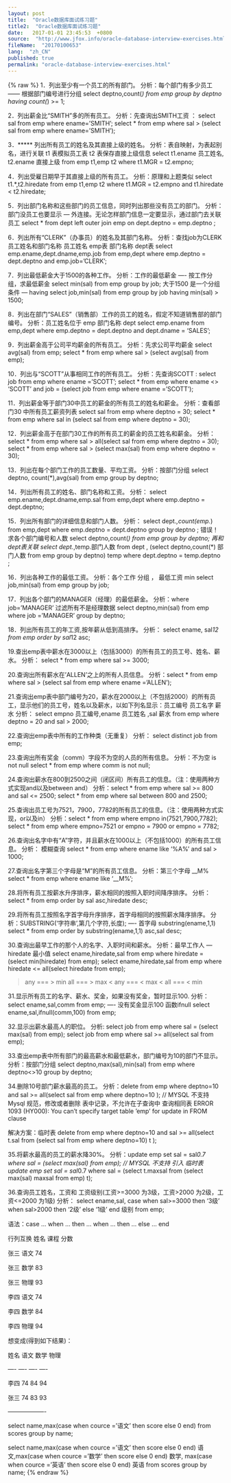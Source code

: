 ```yaml
---
layout: post
title:  "Oracle数据库面试练习题"
title2:  "Oracle数据库面试练习题"
date:   2017-01-01 23:45:53  +0800
source:  "http://www.jfox.info/oracle-database-interview-exercises.html"
fileName:  "20170100653"
lang:  "zh_CN"
published: true
permalink: "oracle-database-interview-exercises.html"
---
```

{% raw %}
1．列出至少有一个员工的所有部门。
分析：每个部门有多少员工  —— 根据部门编号进行分组
select deptno,count(*) from emp group by deptno having count(*) >= 1;

2．列出薪金比“SMITH”多的所有员工。
分析：先查询出SMITH工资  ： select sal from emp where ename=’SMITH’;
select * from emp where sal > (select sal from emp where ename=’SMITH’);

3．***** 列出所有员工的姓名及其直接上级的姓名。
分析：表自映射，为表起别名，进行关联  t1 表模拟员工表 t2 表保存直接上级信息
select t1.ename 员工姓名, t2.ename 直接上级 from emp t1,emp t2 where t1.MGR = t2.empno;

4．列出受雇日期早于其直接上级的所有员工。
分析：原理和上题类似
select t1.*,t2.hiredate from emp t1,emp t2 where t1.MGR = t2.empno and t1.hiredate < t2.hiredate;

5．列出部门名称和这些部门的员工信息，同时列出那些没有员工的部门。
分析：部门没员工也要显示 — 外连接。无论怎样部门信息一定要显示，通过部门去关联员工
select * from dept left outer join emp on dept.deptno = emp.deptno ;

6．列出所有“CLERK”（办事员）的姓名及其部门名称。
分析：查找job为CLERK 员工姓名和部门名称 
员工姓名 emp表
部门名称 dept表
select emp.ename,dept.dname,emp.job from emp,dept where emp.deptno = dept.deptno and emp.job=’CLERK’;

7．列出最低薪金大于1500的各种工作。
分析：工作的最低薪金 —- 按工作分组，求最低薪金
select min(sal) from emp group by job;
大于1500 是一个分组条件 — having 
select job,min(sal) from emp group by job having min(sal) > 1500;

8．列出在部门“SALES”（销售部）工作的员工的姓名，假定不知道销售部的部门编号。
分析：员工姓名位于 emp  部门名称 dept
select emp.ename from emp,dept where emp.deptno = dept.deptno and dept.dname = ‘SALES’;

9．列出薪金高于公司平均薪金的所有员工。
分析：先求公司平均薪金 select avg(sal) from emp;
select * from emp where sal > (select avg(sal) from emp);

10．列出与“SCOTT”从事相同工作的所有员工。
分析：先查询SCOTT : select job from emp where ename =’SCOTT’;
select * from emp where ename <> ‘SCOTT’ and job = (select job from emp where ename =’SCOTT’);

11．列出薪金等于部门30中员工的薪金的所有员工的姓名和薪金。
分析：查看部门30 中所有员工薪资列表 select sal from emp where deptno = 30;
select * from emp where sal in (select sal from emp where deptno = 30);

12．列出薪金高于在部门30工作的所有员工的薪金的员工姓名和薪金。
分析：
select * from emp where sal > all(select sal from emp where deptno = 30);
select * from emp where sal > (select max(sal) from emp where deptno = 30);

13．列出在每个部门工作的员工数量、平均工资。
分析：按部门分组
select deptno, count(*),avg(sal)  from emp group by deptno;

14．列出所有员工的姓名、部门名称和工资。
分析：
select emp.ename,dept.dname,emp.sal from emp,dept where emp.deptno = dept.deptno;

15．列出所有部门的详细信息和部门人数。
分析：
select dept.*,count(emp.*) from emp,dept where emp.deptno = dept.deptno group by deptno ; 错误！
求各个部门编号和人数 select deptno,count(*) from emp group by deptno;
再和dept表关联 select dept.*,temp.部门人数 from dept , (select deptno,count(*) 部门人数 from emp group by deptno) temp where dept.deptno = temp.deptno ;

16．列出各种工作的最低工资。
分析：各个工作 分组 ， 最低工资 min
select job,min(sal) from emp group by job;

17．列出各个部门的MANAGER（经理）的最低薪金。
分析：where job=’MANAGER’ 过滤所有不是经理数据
select deptno,min(sal) from emp where job =’MANAGER’ group by deptno;

18．列出所有员工的年工资,按年薪从低到高排序。 
分析： select ename, sal*12 from emp order by sal*12 asc;

19.查出emp表中薪水在3000以上（包括3000）的所有员工的员工号、姓名、薪水。
分析： select * from emp where sal >= 3000;

20.查询出所有薪水在’ALLEN’之上的所有人员信息。
分析：select * from emp where sal > (select sal from emp where ename =’ALLEN’);

21.查询出emp表中部门编号为20，薪水在2000以上（不包括2000）的所有员工，显示他们的员工号，姓名以及薪水，以如下列名显示：员工编号 员工名字 薪水
分析： select empno 员工编号,ename 员工姓名 ,sal 薪水 from emp where deptno = 20 and sal > 2000;

22.查询出emp表中所有的工作种类（无重复）
分析： select distinct job from emp;

23.查询出所有奖金（comm）字段不为空的人员的所有信息。
分析：不为空 is not null
select * from emp where comm is not null;

24.查询出薪水在800到2500之间（闭区间）所有员工的信息。（注：使用两种方式实现and以及between and）
分析：select * from emp where sal >= 800 and sal <= 2500;
select * from emp where sal between 800 and 2500;

25.查询出员工号为7521，7900，7782的所有员工的信息。（注：使用两种方式实现，or以及in）
分析：select * from emp where empno in(7521,7900,7782);
select * from emp where empno=7521 or empno = 7900 or empno = 7782;

26.查询出名字中有“A”字符，并且薪水在1000以上（不包括1000）的所有员工信息。
分析： 模糊查询
select * from emp where ename like ‘%A%’ and sal > 1000;

27.查询出名字第三个字母是“M”的所有员工信息。
分析：第三个字母 __M%
select * from emp where ename like ‘__M%’;

28.将所有员工按薪水升序排序，薪水相同的按照入职时间降序排序。
分析：select * from emp order by sal asc,hiredate desc;

29.将所有员工按照名字首字母升序排序，首字母相同的按照薪水降序排序。
分析：SUBSTRING(‘字符串’,第几个字符,长度);  —- 首字母 substring(ename,1,1)
select * from emp order by substring(ename,1,1) asc,sal desc;

30.查询出最早工作的那个人的名字、入职时间和薪水。
分析：最早工作人 — hiredate 最小值
select ename,hiredate,sal from emp where hiredate = (select min(hiredate) from emp);
select ename,hiredate,sal from emp where hiredate <= all(select hiredate from emp);

> any === > min
> all === > max
< any === < max
< all === < min

31.显示所有员工的名字、薪水、奖金，如果没有奖金，暂时显示100.
分析：select ename,sal,comm from emp; —- 没有奖金显示100  函数ifnull
select ename,sal,ifnull(comm,100) from emp;

32.显示出薪水最高人的职位。
分析: select job from emp where sal = (select max(sal) from emp);
select job from emp where sal >= all(select sal from emp);

33.查出emp表中所有部门的最高薪水和最低薪水，部门编号为10的部门不显示。
分析：按部门分组 select deptno,max(sal),min(sal) from emp where deptno<>10 group by deptno;

34.删除10号部门薪水最高的员工。
分析：delete from emp where deptno=10 and sal >= all(select sal from emp where deptno=10 ); // MYSQL 不支持
Mysql 规范，修改或者删除 表中记录，不允许在子查询中 查询相同表
ERROR 1093 (HY000): You can’t specify target table ’emp’ for update in FROM clause

解决方案：临时表
delete from emp where deptno=10 and sal >= all(select t.sal from (select sal from emp where deptno=10) t );

35.将薪水最高的员工的薪水降30%。
分析：update emp set sal = sal*0.7 where sal = (select max(sal) from emp); // MYSQL 不支持
引入 临时表
update emp set sal = sal*0.7 where sal = (select t.maxsal  from (select max(sal) maxsal from emp) t);

36.查询员工姓名，工资和 工资级别(工资>=3000 为3级，工资>2000 为2级，工资<=2000 为1级)
分析：
select ename,sal, case when sal>=3000 then ‘3级’ when sal>2000 then ‘2级’ else ‘1级’ end 级别 from emp;

语法：case … when … then … when … then … else … end

行列互换
姓名 课程 分数

张三 语文 74

张三 数学 83

张三 物理 93

李四 语文 74

李四 数学 84

李四 物理 94

想变成(得到如下结果)：

姓名 语文 数学 物理

—- —- —- —-

李四 74   84   94

张三 74   83   93

——————-

select name,max(case when cource =’语文’ then score else 0 end) from scores group by name;

select name,max(case when cource =’语文’ then score else 0 end)  语文,max(case when cource =’数学’ then score else 0 end) 数学,
max(case when cource =’英语’ then score else 0 end) 英语  from scores group by name;
{% endraw %}